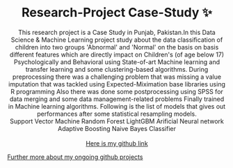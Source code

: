 

<!-- PROJECT LOGO -->
<br />
<p align="center">
  <h1 align="center">Research-Project Case-Study ✨</h1>

  <p align="center">
    This research project is a Case Study in Punjab, Pakistan.In this Data Science & Machine Learning  project study about  the data  classification of children into two groups 'Abnormal' and 'Normal'
on the basis on basis different features which are directly impact on Children's (of  age below 17)  Psychologically and Behavioral using State-of-art 
  Machine learning and transfer learning and some clustering-based algorithms. During preprocessing there was a challenging problem that was missing a value imputation that was 
  tackled using Expected-Miximation base libraries using R programming Also there was done some postprocessing using SPSS for data merging and some data management-related problems Finally trained in Machine learning 
  algorithms. Following is the list of models that gives out performances after some statistical resampling 
models. 
    <br />
<!--     <strong>Site URL / Here is my portfolio website » </strong> -->
    <a>Support Vector Machine</a>
    <a>Random Forest</a>
    <a>LightGBM</a>
  <a>Arificial Neural network</a>
  <a>Adaptive Boosting</a>
  <a>Naive Bayes Classifier</a>
    <br />
    <br />
    <a href="https://zulfiqarAlibalti.com">Here is my github link</a>
  </p>
</p>
 <a href="https://zulfiqarAlibalti.com">Further more about my ongoing github projects</a>
